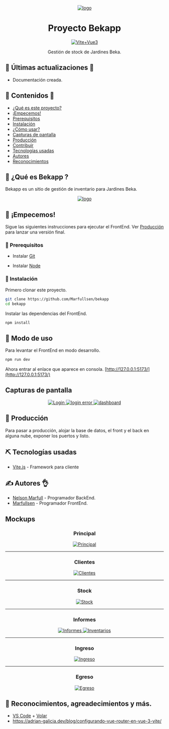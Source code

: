<div align="center">
  <a href="https://marfullsen.github.io/bekapp/" rel="noopener">
    <img src="./docs/img/logo.webp" alt="logo">
  </a>
</div>

<h1 align="center">Proyecto Bekapp</h1>

<div align="center">

<!-- [![Mongo](https://img.shields.io/badge/MongoDB-6.0.2-darkgreen.svg)](https://www.mongodb.com/) -->
<!-- [![Express](https://img.shields.io/badge/Express.js-4.18.1-red.svg)](https://expressjs.com/) -->
[![Vite+Vue3](https://img.shields.io/badge/Vite.js-3.1.3-green.svg)](https://vitejs.dev/)
<!-- [![NodeJS](https://img.shields.io/badge/Node.js-18.12.1-yellow.svg)](https://nodejs.org/) -->

</div>

<div align="center">
  Gestión de stock de Jardines Beka.
</div>

## 📘 Últimas actualizaciones 👀
- Documentación creada.

## 📝 Contenidos 📂

- [¿Qué es este proyecto?](#about)
- [¡Empecemos!](#getting_started)
- [Prerequisitos](#prerequisites)
- [Instalación](#installing)
- [¿Cómo usar?](#usage)
- [Capturas de pantalla](#screenshots)
- [Producción](#deployment)
- [Contribuir](../CONTRIBUTING.md)
- [Tecnologías usadas](#built_using)
- [Autores](#authors)
- [Reconocimientos](#acknowledgement)

## 🧐 ¿Qué es Bekapp ? <a name = "about"></a>

Bekapp es un sitio de gestión de inventario para Jardines Beka.

<div align="center">
  <a href="https://marfullsen.github.io/bekapp/" rel="noopener">
    <img src="./docs/img/logo.webp" alt="logo">
  </a>
</div>

## 🏁 ¡Empecemos! <a name = "getting_started"></a>

Sigue las siguientes instrucciones para ejecutar el FrontEnd. Ver [Producción](#deployment) para lanzar una versión final.

### 📘 Prerequisitos <a name = "prerequisites"></a>

- Instalar [Git](https://git-scm.com/downloads)

- Instalar [Node](https://nodejs.org/en/download/)

###  🔧 Instalación <a name = "installing"></a>

Primero clonar este proyecto.

```sh
git clone https://github.com/Marfullsen/bekapp
cd bekapp
```

Instalar las dependencias del FrontEnd.

```sh
npm install
```

## 🎈 Modo de uso <a name = "usage"></a>

Para levantar el FrontEnd en modo desarrollo.

```sh
npm run dev
```

Ahora entrar al enlace que aparece en consola. [http://127.0.0.1:5173/](http://127.0.0.1:5173/)

## Capturas de pantalla

<div align="center">
  <a href="https://marfullsen.github.io/bekapp/" rel="noopener">
    <img src="./docs/img/login.png" alt="Login">
  </a>

  <a href="https://marfullsen.github.io/bekapp/" rel="noopener">
    <img src="./docs/img/login_error.png" alt="login error">
  </a>

  <a href="https://marfullsen.github.io/bekapp/" rel="noopener">
    <img src="./docs/img/dashboard.png" alt="dashboard">
  </a>
</div>

## 🚀 Producción <a name = "deployment"></a>

Para pasar a producción, alojar la base de datos, el front y el back en alguna nube, exponer los puertos y listo.

## ⛏️ Tecnologías usadas <a name = "built_using"></a>

<!-- - [MongoDB](https://www.mongodb.com/) - Base de datos -->
<!-- - [Express](https://expressjs.com/) - Framework de servidores -->
- [Vite.js](https://reactjs.org/) - Framework para cliente
<!-- - [NodeJs](https://nodejs.org/) - Entorno del servidor -->

## ✍️ Autores 👌 <a name = "authors"></a>

- [Nelson Marfull](https://github.com/NelsonMarfull) - Programador BackEnd.
- [Marfullsen](https://github.com/Marfullsen) - Programador FrontEnd.

## Mockups

<div align="center">
  <!-- Referencia para más mockups.
  <a href="https://marfullsen.github.io/bekapp/" rel="noopener">
    <img src="./docs/img/Beka-.png" alt="">
  </a>
  -->

### Principal

  <a href="https://marfullsen.github.io/bekapp/" rel="noopener">
    <img src="./docs/img/Beka-Principal.png" alt="Principal">
  </a>

---

### Clientes

  <a href="https://marfullsen.github.io/bekapp/" rel="noopener">
    <img src="./docs/img/Beka-Clientes.png" alt="Clientes">
  </a>

---

### Stock

  <a href="https://marfullsen.github.io/bekapp/" rel="noopener">
    <img src="./docs/img/Beka-Stock.png" alt="Stock">
  </a>

---

### Informes

  <a href="https://marfullsen.github.io/bekapp/" rel="noopener">
    <img src="./docs/img/Beka-Informes.png" alt="Informes">
  </a>

  <a href="https://marfullsen.github.io/bekapp/" rel="noopener">
    <img src="./docs/img/Beka-Inventarios.png" alt="Inventarios">
  </a>

---

### Ingreso

  <a href="https://marfullsen.github.io/bekapp/" rel="noopener">
    <img src="./docs/img/Beka-Ingreso.png" alt="Ingreso">
  </a>

---

### Egreso

  <a href="https://marfullsen.github.io/bekapp/" rel="noopener">
    <img src="./docs/img/Beka-Egreso.png" alt="Egreso">
  </a>
</div>

## 🎉 Reconocimientos, agreadecimientos y más. <a name = "acknowledgement"></a>

- [VS Code](https://code.visualstudio.com/) + [Volar](https://marketplace.visualstudio.com/items?itemName=Vue.volar)
- https://adrian-galicia.dev/blog/configurando-vue-router-en-vue-3-vite/